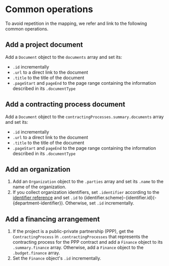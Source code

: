 # Common operations

To avoid repetition in the mapping, we refer and link to the following common operations.

## Add a project document

Add a `Document` object to the `documents` array and set its:

* `.id` incrementally
* `.url` to a direct link to the document
* `.title` to the title of the document
* `.pageStart` and `pageEnd` to the page range containing the information described in its `.documentType`

## Add a contracting process document

Add a `Document` object to the `contractingProcesses.summary.documents` array and set its:

* `.id` incrementally
* `.url` to a direct link to the document
* `.title` to the title of the document
* `.pageStart` and `pageEnd` to the page range containing the information described in its `.documentType`

## Add an organization

1. Add an `Organization` object to the `.parties` array and set its `.name` to the name of the organization.
1. If you collect organization identifiers, set `.identifier` according to the [identifier reference](../reference/schema.md#identifier) and set `.id` to {identifier.scheme}-{identifier.id}(-{department-identifier}). Otherwise, set `.id` incrementally.

## Add a financing arrangement

1. If the project is a public-private partnership (PPP), get the `ContractingProcess` in `.contractingProcesses` that represents the contracting process for the PPP contract and add a `Finance` object to its `.summary.finance` array. Otherwise, add a `Finance` object to the `.budget.finance` array.
2. Set the `Finance` object's `.id` incrementally.
